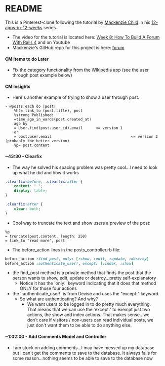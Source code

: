 # README

This is a Pinterest-clone following the tutorial by [Mackenzie Child](https://mackenziechild.me/) in his
[12-apps-in-12-weeks](https://mackenziechild.me/12-in-12/) series.  
* The video for the tutorial is located here: [Week 8: How To Build A Forum With Rails 4](https://mackenziechild.me/12-in-12/10/) and on Youtube
* Mackenzie's GitHub repo for this project is here: [forum](https://github.com/mackenziechild/forum)

#### CM Items to do Later
* Fix the category functionality from the Wikipedia app (see the user through post example below)

#### CM Insights
* Here's another example of trying to show a user through post.
```haml
- @posts.each do |post|
	%h2= link_to (post.title), post
	%strong Published:
	=time_ago_in_words(post.created_at)
	ago by
	= User.find(post.user_id).email      <= version 1
	or
	= post.user.email  									 <= version 2 (probably the better version)
	%p= post.content
```

#### ~43:30 - Clearfix
* The way he solved his spacing problem was pretty cool...I need to look up what he did and how it works
```css
.clearfix:before, .clearfix:after {
	content: " ";
	display: table;
}

.clearfix:after {
	clear: both;
}
```
* Cool way to truncate the text and show users a preview of the post:
```haml
%p
= truncate(post.content, length: 250)
= link_to "read more", post
```
* The before_action lines in the posts_controller.rb file:
```ruby
before_action :find_post, only: [:show, :edit, :update, :destroy]
before_action :authenticate_user!, except: [:index, :show]
```
* the find_post method is a private method that finds the post that the person wants to show, edit, update or 
destroy...pretty self-explanatory
  * Notice it has the 'only:' keyword indicating that it does that method ONLY for those four actions
* the ':authenticate_user!' is from Devise and uses the "except:" keyword. 
	* So what are authenticating?  And why?  
	  * We want users to be logged in to do pretty much everything.  That means that we can use the 'except:' to
	  exempt just two actions, the show and index actions.  That makes sense...we don't care if visitors / non-users
	  can read individual posts, we just don't want them to be able to do anything else.

#### ~1:02:00 - Add Comments Model and Controller

* I am stuck on adding comments...I may have messed up my database but I can't get the comments to save to the database.
It always fails for some reason...nothing seems to be able to save to the database now




